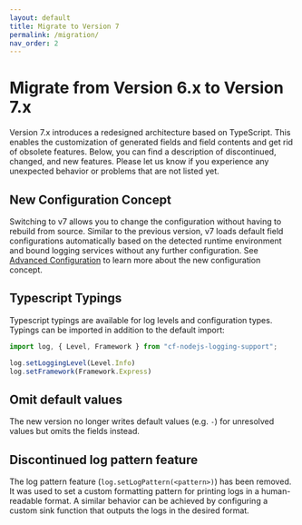```yaml
---
layout: default
title: Migrate to Version 7
permalink: /migration/
nav_order: 2
---
```


# Migrate from Version 6.x to Version 7.x

Version 7.x introduces a redesigned architecture based on TypeScript.
This enables the customization of generated fields and field contents and get rid of obsolete features.
Below, you can find a description of discontinued, changed, and new features.
Please let us know if you experience any unexpected behavior or problems that are not listed yet.

## New Configuration Concept

Switching to v7 allows you to change the configuration without having to rebuild from source.
Similar to the previous version, v7 loads default field configurations automatically based on the detected runtime environment and bound logging services without any further configuration.
See [Advanced Configuration](/cf-nodejs-logging-support/configuration) to learn more about the new configuration concept.

## Typescript Typings

Typescript typings are available for log levels and configuration types.
Typings can be imported in addition to the default import:

```ts
import log, { Level, Framework } from "cf-nodejs-logging-support";

log.setLoggingLevel(Level.Info)
log.setFramework(Framework.Express)
```


## Omit default values

The new version no longer writes default values (e.g. `-`) for unresolved values but omits the fields instead.

## Discontinued log pattern feature

The log pattern feature (`log.setLogPattern(<pattern>)`) has been removed. 
It was used to set a custom formatting pattern for printing logs in a human-readable format.
A similar behavior can be achieved by configuring a custom sink function that outputs the logs in the desired format.
